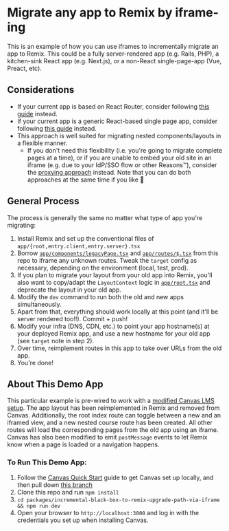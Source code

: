# Migrate any app to Remix by iframe-ing

This is an example of how you can use iframes to incrementally migrate an app to Remix. This could be a fully server-rendered app (e.g. Rails, PHP), a kitchen-sink React app (e.g. Next.js), or a non-React single-page-app (Vue, Preact, etc).

## Considerations

- If your current app is based on React Router, consider following [this guide](https://remix.run/docs/en/v1/guides/migrating-react-router-app) instead.
- If your current app is a generic React-based single page app, consider following [this guide](../incremental-non-rr-spa-to-remix-upgrade-path/) instead.
- This approach is well suited for migrating nested components/layouts in a flexible manner.
  - If you don't need this flexibility (i.e. you're going to migrate complete pages at a time), or if you are unable to embed your old site in an iframe (e.g. due to your IdP/SSO flow or other Reasons™), consider the [proxying approach](../incremental-black-box-to-remix-upgrade-path-via-proxy/) instead. Note that you can do both approaches at the same time if you like 🥳

## General Process

The process is generally the same no matter what type of app you're migrating:

1. Install Remix and set up the conventional files of `app/{root,entry.client,entry.server}.tsx`
2. Borrow [`app/components/legacyPage.tsx`](app/components/legacyPage.tsx) and [`app/routes/$.tsx`](app/routes/$.tsx) from this repo to iframe any unknown routes. Tweak the `target` config as necessary, depending on the environment (local, test, prod).
3. If you plan to migrate your layout from your old app into Remix, you'll also want to copy/adapt the `LayoutContext` logic in [`app/root.tsx`](app/root.tsx) and deprecate the layout in your old app.
4. Modify the `dev` command to run both the old and new apps simultaneously.
5. Apart from that, everything should work locally at this point (and it'll be server rendered too!!). Commit + push!
6. Modify your infra (DNS, CDN, etc.) to point your app hostname(s) at your deployed Remix app, and use a new hostname for your old app (see `target` note in step 2).
7. Over time, reimplement routes in this app to take over URLs from the old app.
8. You're done!

## About This Demo App

This particular example is pre-wired to work with a [modified Canvas LMS setup](https://github.com/jenseng/canvas-lms/commits/remix-incremental-iframe-migration-demo). The app layout has been reimplemented in Remix and removed from Canvas. Additionally, the root index route can toggle between a new and an iframed view, and a new nested course route has been created. All other routes will load the corresponding pages from the old app using an iframe. Canvas has also been modified to emit `postMessage` events to let Remix know when a page is loaded or a navigation happens.

### To Run This Demo App:

1. Follow the [Canvas Quick Start](https://github.com/instructure/canvas-lms/wiki/Quick-Start) guide to get Canvas set up locally, and then pull down [this branch](https://github.com/jenseng/canvas-lms/commits/remix-incremental-iframe-migration-demo)
2. Clone this repo and run `npm install`
3. `cd packages/incremental-black-box-to-remix-upgrade-path-via-iframe && npm run dev`
4. Open your browser to `http://localhost:3000` and log in with the credentials you set up when installing Canvas.
